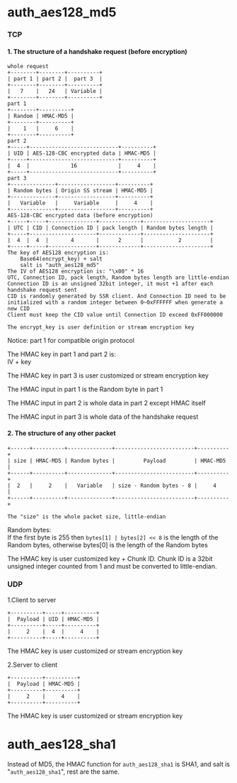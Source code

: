 # auth_aes128_md5

### TCP

#### 1. The structure of a handshake request (before encryption)
```
whole request
+--------+--------+----------+
| part 1 | part 2 |  part 3  |
+--------+--------+----------+
|   7    |   24   | Variable |
+--------+--------+----------+
part 1
+--------+----------+
| Random | HMAC-MD5 |
+--------+----------+
|    1   |     6    |
+--------+----------+
part 2
+-----+----------------------------+----------+
| UID | AES-128-CBC encrypted data | HMAC-MD5 |
+-----+----------------------------+----------+
|  4  |             16             |     4    |
+-----+----------------------------+----------+
part 3
+--------------+------------------+----------+
| Random bytes | Origin SS stream | HMAC-MD5 |
+--------------+------------------+----------+
|   Variable   |     Variable     |     4    |
+--------------+------------------+----------+
AES-128-CBC encrypted data (before encryption)
+-----+-----+---------------+-------------+---------------------+
| UTC | CID | Connection ID | pack length | Random bytes length |
+-----+---------------------+-------------+---------------------+
|  4  |  4  |       4       |      2      |           2         |
+-----+-----+---------------+-------------+---------------------+
The key of AES128 encryption is:
    Base64(encrypt_key) + salt
    salt is "auth_aes128_md5"
The IV of AES128 encryption is: "\x00" * 16
UTC, Connection ID, pack length, Random bytes length are little-endian
Connection ID is an unsigned 32bit integer, it must +1 after each handshake request sent
CID is randomly generated by SSR client. And Connection ID need to be initialized with a random integer between 0~0xFFFFFF when generate a new CID
Client must keep the CID value until Connection ID exceed 0xFF000000

The encrypt_key is user definition or stream encryption key
```
Notice: part 1 for compatible origin protocol

The HMAC key in part 1 and part 2 is:  
IV + key

The HMAC key in part 3 is user customized or stream encryption key

The HMAC input in part 1 is the Random byte in part 1

The HMAC input in part 2 is whole data in part 2 except HMAC itself

The HMAC input in part 3 is whole data of the handshake request

#### 2. The structure of any other packet
```
+------+----------+--------------+-------------------------+----------+
| size | HMAC-MD5 | Random bytes |         Payload         | HMAC-MD5 |
+------+----------+--------------+-------------------------+----------+
|  2   |     2    |   Variable   | size - Random bytes - 8 |     4    |
+------+----------+--------------+-------------------------+----------+

The "size" is the whole packet size, little-endian
```
Random bytes:  
If the first byte is 255 then `bytes[1] | bytes[2] << 8` is the length of the Random bytes, otherwise bytes[0] is the length of the Random bytes

The HMAC key is user customized key + Chunk ID. Chunk ID is a 32bit unsigned integer counted from 1 and must be converted to little-endian.

### UDP
1.Client to server
```
+----------+-----+----------+
|  Payload | UID | HMAC-MD5 |
+----------+-----+----------+
|     2    |  4  |     4    |
+----------+-----+----------+
```
The HMAC key is user customized or stream encryption key

2.Server to client
```
+----------+----------+
|  Payload | HMAC-MD5 |
+----------+----------+
|     2    |     4    |
+----------+----------+
```
The HMAC key is user customized or stream encryption key



# auth_aes128_sha1

Instead of MD5, the HMAC function for `auth_aes128_sha1` is SHA1, and salt is "`auth_aes128_sha1`", rest are the same.